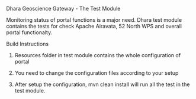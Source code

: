 Dhara Geoscience Gateway - The Test Module

Monitoring status of portal functions is a major need. Dhara test module contains the tests for check Apache Airavata, 52 North
WPS and overall portal functionalty.

Build Instructions

1) Resources folder in test module contains the whole configuration of portal

2) You need to change the configuration files according to your setup

3) After setup  the configuration, mvn clean install will run all the test in the test module.
